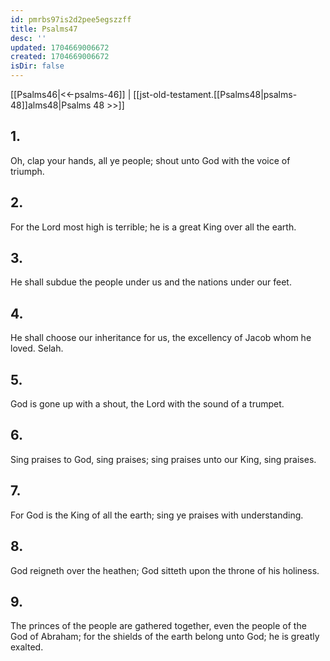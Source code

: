 ```yaml
---
id: pmrbs97is2d2pee5egszzff
title: Psalms47
desc: ''
updated: 1704669006672
created: 1704669006672
isDir: false
---
```

[[Psalms46|<<-psalms-46]] | [[jst-old-testament.[[Psalms48|psalms-48]]alms48|Psalms 48 >>]]
## 1.
Oh, clap your hands, all ye people; shout unto God with the voice of triumph.
## 2.
For the Lord most high is terrible; he is a great King over all the earth.
## 3.
He shall subdue the people under us and the nations under our feet.
## 4.
He shall choose our inheritance for us, the excellency of Jacob whom he loved. Selah.
## 5.
God is gone up with a shout, the Lord with the sound of a trumpet.
## 6.
Sing praises to God, sing praises; sing praises unto our King, sing praises.
## 7.
For God is the King of all the earth; sing ye praises with understanding.
## 8.
God reigneth over the heathen; God sitteth upon the throne of his holiness.
## 9.
The princes of the people are gathered together, even the people of the God of Abraham; for the shields of the earth belong unto God; he is greatly exalted.

